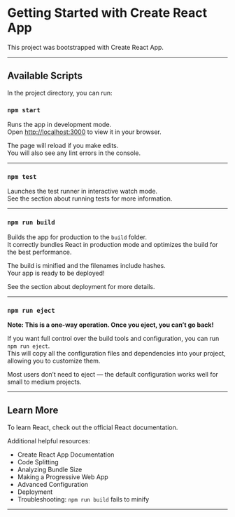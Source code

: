# Getting Started with Create React App

This project was bootstrapped with Create React App.

---

## Available Scripts

In the project directory, you can run:

### `npm start`

Runs the app in development mode.  
Open [http://localhost:3000](http://localhost:3000) to view it in your browser.

The page will reload if you make edits.  
You will also see any lint errors in the console.

---

### `npm test`

Launches the test runner in interactive watch mode.  
See the section about running tests for more information.

---

### `npm run build`

Builds the app for production to the `build` folder.  
It correctly bundles React in production mode and optimizes the build for the best performance.

The build is minified and the filenames include hashes.  
Your app is ready to be deployed!

See the section about deployment for more details.

---

### `npm run eject`

**Note: This is a one-way operation. Once you eject, you can’t go back!**

If you want full control over the build tools and configuration, you can run `npm run eject`.  
This will copy all the configuration files and dependencies into your project, allowing you to customize them.

Most users don’t need to eject — the default configuration works well for small to medium projects.

---

## Learn More

To learn React, check out the official React documentation.

Additional helpful resources:

- Create React App Documentation  
- Code Splitting  
- Analyzing Bundle Size  
- Making a Progressive Web App  
- Advanced Configuration  
- Deployment  
- Troubleshooting: `npm run build` fails to minify  

---

